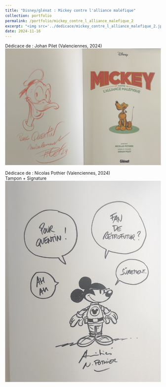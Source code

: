 ```yaml
---
title: "Disney/glénat : Mickey contre l'alliance maléfique"
collection: portfolio
permalink: /portfolio/mickey_contre_l_alliance_malefique_2
excerpt: "<img src='../dedicace/mickey_contre_l_alliance_malefique_2.jpg'>"
date: 2024-11-16
---
```


Dédicace de : Johan Pilet (Valenciennes, 2024)
<img src='../dedicace/mickey_contre_l_alliance_malefique_1.jpg'>

Dédicace de : Nicolas Pothier (Valenciennes, 2024)<br>Tampon + Signature
<img src='../dedicace/mickey_contre_l_alliance_malefique_2.jpg'>